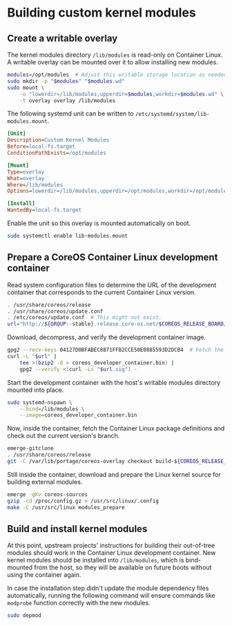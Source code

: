 # Building custom kernel modules

## Create a writable overlay

The kernel modules directory `/lib/modules` is read-only on Container Linux. A writable overlay can be mounted over it to allow installing new modules.

```sh
modules=/opt/modules  # Adjust this writable storage location as needed.
sudo mkdir -p "$modules" "$modules.wd"
sudo mount \
    -o "lowerdir=/lib/modules,upperdir=$modules,workdir=$modules.wd" \
    -t overlay overlay /lib/modules
```

The following systemd unit can be written to `/etc/systemd/system/lib-modules.mount`.

```ini
[Unit]
Description=Custom Kernel Modules
Before=local-fs.target
ConditionPathExists=/opt/modules

[Mount]
Type=overlay
What=overlay
Where=/lib/modules
Options=lowerdir=/lib/modules,upperdir=/opt/modules,workdir=/opt/modules.wd

[Install]
WantedBy=local-fs.target
```

Enable the unit so this overlay is mounted automatically on boot.

```sh
sudo systemctl enable lib-modules.mount
```

## Prepare a CoreOS Container Linux development container

Read system configuration files to determine the URL of the development container that corresponds to the current Container Linux version.

```sh
. /usr/share/coreos/release
. /usr/share/coreos/update.conf
. /etc/coreos/update.conf  # This might not exist.
url="http://${GROUP:-stable}.release.core-os.net/$COREOS_RELEASE_BOARD/$COREOS_RELEASE_VERSION/coreos_developer_container.bin.bz2"
```

Download, decompress, and verify the development container image.

```sh
gpg2 --recv-keys 04127D0BFABEC8871FFB2CCE50E0885593D2DCB4  # Fetch the buildbot key if neccesary.
curl -L "$url" |
    tee >(bzip2 -d > coreos_developer_container.bin) |
    gpg2 --verify <(curl -Ls "$url.sig") -
```

Start the development container with the host's writable modules directory mounted into place.

```sh
sudo systemd-nspawn \
    --bind=/lib/modules \
    --image=coreos_developer_container.bin
```

Now, inside the container, fetch the Container Linux package definitions and check out the current version's branch.

```sh
emerge-gitclone
. /usr/share/coreos/release
git -C /var/lib/portage/coreos-overlay checkout build-${COREOS_RELEASE_VERSION%%.*}
```

Still inside the container, download and prepare the Linux kernel source for building external modules.

```sh
emerge -gKv coreos-sources
gzip -cd /proc/config.gz > /usr/src/linux/.config
make -C /usr/src/linux modules_prepare
```

## Build and install kernel modules

At this point, upstream projects' instructions for building their out-of-tree modules should work in the Container Linux development container. New kernel modules should be installed into `/lib/modules`, which is bind-mounted from the host, so they will be available on future boots without using the container again.

In case the installation step didn't update the module dependency files automatically, running the following command will ensure commands like `modprobe` function correctly with the new modules.

```sh
sudo depmod
```
